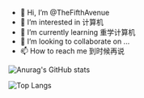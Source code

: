 - 👋 Hi, I’m @TheFifthAvenue
- 👀 I’m interested in 计算机
- 🌱 I’m currently learning 重学计算机
- 💞️ I’m looking to collaborate on ...
- 📫 How to reach me 到时候再说

![Anurag's GitHub stats](https://github-readme-stats.vercel.app/api?username=TheFifthAvenue&theme)

![Top Langs](https://github-readme-stats.vercel.app/api/top-langs/?username=TheFifthAvenue&theme=synthwave)
<!---
TheFifthAvenue/TheFifthAvenue is a ✨ special ✨ repository because its `README.md` (this file) appears on your GitHub profile.
You can click the Preview link to take a look at your changes.
--->
